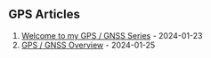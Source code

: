 ## GPS Articles

1. [Welcome to my GPS / GNSS Series](0-welcome/README.md) - 2024-01-23
1. [GPS / GNSS Overview](1-basics/README.md) - 2024-01-25
